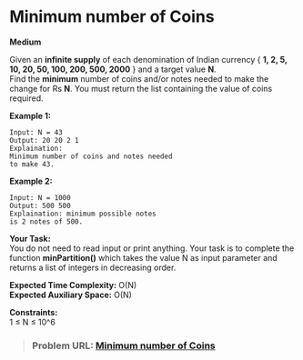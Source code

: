 # **Minimum number of Coins**

**Medium**

Given an **infinite supply** of each denomination of Indian currency { **1, 2, 5, 10, 20, 50, 100, 200, 500, 2000** } and a target value **N**.  
Find the **minimum** number of coins and/or notes needed to make the change for Rs **N**. You must return the list containing the value of coins required.

**Example 1:**

```
Input: N = 43
Output: 20 20 2 1
Explaination:
Minimum number of coins and notes needed
to make 43.
```

**Example 2:**

```
Input: N = 1000
Output: 500 500
Explaination: minimum possible notes
is 2 notes of 500.
```

**Your Task:**  
You do not need to read input or print anything. Your task is to complete the function **minPartition()** which takes the value N as input parameter and returns a list of integers in decreasing order.

**Expected Time Complexity:** O(N)  
**Expected Auxiliary Space:** O(N)

**Constraints:**  
1 ≤ N ≤ 10^6

> ### Problem URL: **[Minimum number of Coins](https://practice.geeksforgeeks.org/problems/-minimum-number-of-coins4426/1)**
